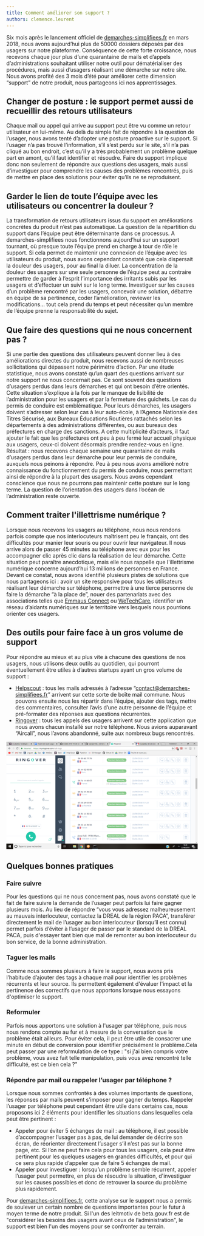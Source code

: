 ```yaml
---
title: Comment améliorer son support ?
authors: clemence.leurent
---
```


Six mois après le lancement officiel de [demarches-simplifiees.fr](https://www.demarches-simplifiees.fr) en mars 2018, nous avons aujourd’hui plus de 50000 dossiers déposés par des usagers sur notre plateforme. Conséquence de cette forte croissance, nous recevons chaque jour plus d’une quarantaine de mails et d’appels d’administrations souhaitant utiliser notre outil pour dématérialiser des procédures, mais aussi d’usagers réalisant une démarche sur notre site. Nous avons profité des 3 mois d’été pour améliorer cette dimension “support” de notre produit, nous partageons ici nos apprentissages.

 <!--more-->

## Changer de posture : le support permet aussi de recueillir des retours utilisateurs

Chaque mail ou appel qui arrive au support peut être vu comme un retour utilisateur en lui-même. Au delà du simple fait de répondre à la question de l’usager, nous avons tenté d’adopter une posture proactive sur le support. Si l’usager n’a pas trouvé l’information, s’il s’est perdu sur le site, s’il n’a pas cliqué au bon endroit, c’est qu’il y a très probablement un problème quelque part en amont, qu’il faut identifier et résoudre. Faire du support implique donc non seulement de répondre aux questions des usagers, mais aussi d’investiguer pour comprendre les causes des problèmes rencontrés, puis de mettre en place des solutions pour éviter qu’ils ne se reproduisent. 

## Garder le lien de toute l’équipe avec les utilisateurs ou concentrer la douleur ?

La transformation de retours utilisateurs issus du support en améliorations concrètes du produit n’est pas automatique. La question de la répartition du support dans l’équipe peut être déterminante dans ce processus. A demarches-simplifiees nous fonctionnons aujourd’hui sur un support tournant, où presque toute l’équipe prend en charge à tour de rôle le support. Si cela permet de maintenir une connexion de l’équipe avec les utilisateurs du produit, nous avons cependant constaté que cela dispersait la douleur des usagers, pour au final la diluer. La concentration de la douleur des usagers sur une seule personne de l’équipe peut au contraire permettre de garder à l’esprit l’importance des irritants subis par les usagers et d’effectuer un suivi sur le long terme. Investiguer sur les causes d’un problème rencontré par les usagers, concevoir une solution, débattre en équipe de sa pertinence, coder l’amélioration, reviewer les modifications... tout cela prend du temps et peut nécessiter qu’un membre de l’équipe prenne la responsabilité du sujet.

## Que faire des questions qui ne nous concernent pas ?

Si une partie des questions des utilisateurs peuvent donner lieu à des améliorations directes du produit, nous recevons aussi de nombreuses sollicitations qui dépassent notre périmètre d’action. Par une étude statistique, nous avons constaté qu’un quart des questions arrivant sur notre support ne nous concernait pas. Ce sont souvent des questions d’usagers perdus dans leurs démarches et qui ont besoin d’être orientés. Cette situation s’explique à la fois par le manque de lisibilité de l’administration pour les usagers et par la fermeture des guichets. Le cas du permis de conduire est emblématique. Pour leurs démarches, les usagers doivent s’adresser selon leur cas à leur auto-école, à l’Agence Nationale des Titres Sécurisé, aux Bureaux Éducations Routières rattachés selon les départements à des administrations différentes, ou aux bureaux des préfectures en charge des sanctions. A cette multiplicité d’acteurs, il faut ajouter le fait que les préfectures ont peu à peu fermé leur accueil physique aux usagers, ceux-ci doivent désormais prendre rendez-vous en ligne. Résultat : nous recevons chaque semaine une quarantaine de mails d’usagers perdus dans leur démarche pour leur permis de conduire, auxquels nous peinons à répondre. Peu à peu nous avons amélioré notre connaissance du fonctionnement du permis de conduire, nous permettant ainsi de répondre à la plupart des usagers. Nous avons cependant conscience que nous ne pourrons pas maintenir cette posture sur le long terme. La question de l’orientation des usagers dans l’océan de l’administration reste ouverte.

## Comment traiter l'illettrisme numérique ?

Lorsque nous recevons les usagers au téléphone, nous nous rendons parfois compte que nos interlocuteurs maîtrisent peu le français, ont des difficultés pour manier leur souris ou pour ouvrir leur navigateur. Il nous arrive alors de passer 45 minutes au téléphone avec eux pour les accompagner clic après clic dans la réalisation de leur démarche. Cette situation peut paraître anecdotique, mais elle nous rappelle que l'illettrisme numérique concerne aujourd’hui 13 millions de personnes en France. Devant ce constat, nous avons identifié plusieurs pistes de solutions que nous partageons ici : avoir un site responsive pour tous les utilisateurs réalisant leur démarche sur téléphone, permettre à une tierce personne de faire la démarche “à la place de”, nouer des partenariats avec des associations telles que [Emmaus Connect](http://emmaus-connect.org) ou [WeTechCare](https://wetechcare.org), identifier un réseau d’aidants numériques sur le territoire vers lesquels nous pourrions orienter ces usagers.

## Des outils pour faire face à un gros volume de support

Pour répondre au mieux et au plus vite à chacune des questions de nos usagers, nous utilisons deux outils au quotidien, qui pourront éventuellement être utiles à d’autres startups ayant un gros volume de support : 
- [Helpscout](https://www.helpscout.net) : tous les mails adressés à l’adresse “contact@demarches-simplifiees.fr” arrivent sur cette sorte de boîte mail commune. Nous pouvons ensuite nous les répartir dans l’équipe, ajouter des tags, mettre des commentaires, consulter l’avis d’une autre personne de l’équipe et pré-formater des réponses aux questions récurrentes.
- [Ringover](https://www.ringover.com) : tous les appels des usagers arrivent sur cette application que nous avons chacun installé sur notre téléphone. Nous avions auparavant “Aircall”, nous l’avons abandonné, suite aux nombreux bugs rencontrés.

![ringover](/img/posts/ringover.png)

## Quelques bonnes pratiques

### Faire suivre

Pour les questions qui ne nous concernent pas, nous avons constaté que le fait de faire suivre la demande de l’usager peut parfois lui faire gagner plusieurs mois. Au lieu de répondre “vous vous adressez malheureusement au mauvais interlocuteur, contactez la DREAL de la région PACA”, transférer directement le mail de l’usager au bon interlocuteur (lorsqu’il est connu) permet parfois d’éviter à l’usager de passer par le standard de la DREAL PACA, puis d'essayer tant bien que mal de remonter au bon interlocuteur du bon service, de la bonne administration. 

### Taguer les mails

Comme nous sommes plusieurs à faire le support, nous avons pris l’habitude d’ajouter des tags à chaque mail pour identifier les problèmes récurrents et leur source. Ils permettent également d'évaluer l'impact et la pertinence des correctifs que nous apportons lorsque nous essayons d'optimiser le support.

### Reformuler

Parfois nous apportons une solution à l'usager par téléphone, puis nous nous rendons compte au fur et à mesure de la conversation que le problème était ailleurs. Pour éviter cela, il peut être utile de consacrer une minute en début de conversion pour identifier précisément le problème.Cela peut passer par une reformulation de ce type : "si j'ai bien compris votre problème, vous avez fait telle manipulation, puis vous avez rencontré telle difficulté, est ce bien cela ?"

### Répondre par mail ou rappeler l’usager par téléphone ?

Lorsque nous sommes confrontés à des volumes importants de questions, les réponses par mails peuvent s’imposer pour gagner du temps. Rappeler l’usager par téléphone peut cependant être utile dans certains cas, nous proposons ici 2 éléments pour identifier les situations dans lesquelles cela peut être pertinent :
- Appeler pour éviter 5 échanges de mail : au téléphone, il est possible d’accompagner l’usager pas à pas, de lui demander de décrire son écran, de réorienter directement l’usager s’il n’est pas sur la bonne page, etc. Si l’on ne peut faire cela pour tous les usagers, cela peut être pertinent pour les quelques usagers en grandes difficultés, et pour qui ce sera plus rapide d’appeler que de faire 5 échanges de mail. 
- Appeler pour investiguer : lorsqu’un problème semble récurrent, appeler l’usager peut permettre, en plus de résoudre la situation, d'investiguer sur les causes possibles et donc de retrouver la source du problème plus rapidement.


Pour [demarches-simplifiees.fr](https://www.demarches-simplifiees.fr), cette analyse sur le support nous a permis de soulever un certain nombre de questions importantes pour le futur à moyen terme de notre produit. Si l'un des leitmotiv de beta.gouv.fr est de "considérer les besoins des usagers avant ceux de l’administration", le support est bien l'un des moyens pour se confronter au terrain. 
